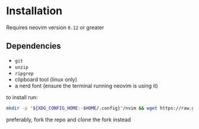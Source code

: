 # Installation
Requires neovim version `0.12` or greater

## Dependencies
- `git`
- `unzip`
- `ripgrep`
- clipboard tool (linux only)
- a nerd font (ensure the terminal running neovim is using it)

to install run:
```bash
mkdir -p "${XDG_CONFIG_HOME:-$HOME/.config}"/nvim && wget https://raw.githubusercontent.com/Hashino/minimal.nvim/refs/heads/main/init.lua -O "${XDG_CONFIG_HOME:-$HOME/.config}"/nvim/init.lua && nvim
```

preferably, fork the repo and clone the fork instead
